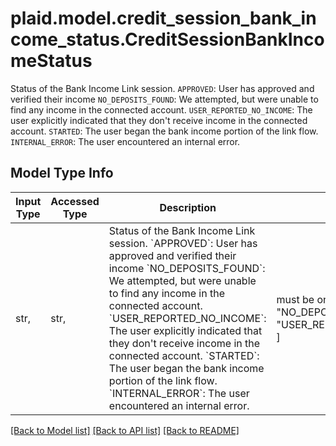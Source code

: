 # plaid.model.credit_session_bank_income_status.CreditSessionBankIncomeStatus

Status of the Bank Income Link session.  `APPROVED`: User has approved and verified their income  `NO_DEPOSITS_FOUND`: We attempted, but were unable to find any income in the connected account.  `USER_REPORTED_NO_INCOME`: The user explicitly indicated that they don't receive income in the connected account.  `STARTED`: The user began the bank income portion of the link flow.  `INTERNAL_ERROR`: The user encountered an internal error.

## Model Type Info
Input Type | Accessed Type | Description | Notes
------------ | ------------- | ------------- | -------------
str,  | str,  | Status of the Bank Income Link session.  &#x60;APPROVED&#x60;: User has approved and verified their income  &#x60;NO_DEPOSITS_FOUND&#x60;: We attempted, but were unable to find any income in the connected account.  &#x60;USER_REPORTED_NO_INCOME&#x60;: The user explicitly indicated that they don&#x27;t receive income in the connected account.  &#x60;STARTED&#x60;: The user began the bank income portion of the link flow.  &#x60;INTERNAL_ERROR&#x60;: The user encountered an internal error. | must be one of ["APPROVED", "NO_DEPOSITS_FOUND", "USER_REPORTED_NO_INCOME", ] 

[[Back to Model list]](../../README.md#documentation-for-models) [[Back to API list]](../../README.md#documentation-for-api-endpoints) [[Back to README]](../../README.md)

